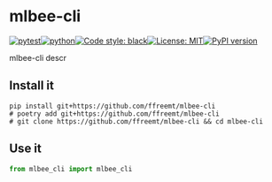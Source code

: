 # mlbee-cli
[![pytest](https://github.com/ffreemt/mlbee-cli/actions/workflows/routine-tests.yml/badge.svg)](https://github.com/ffreemt/mlbee-cli/actions)[![python](https://img.shields.io/static/v1?label=python+&message=3.8%2B&color=blue)](https://www.python.org/downloads/)[![Code style: black](https://img.shields.io/badge/code%20style-black-000000.svg)](https://github.com/psf/black)[![License: MIT](https://img.shields.io/badge/License-MIT-yellow.svg)](https://opensource.org/licenses/MIT)[![PyPI version](https://badge.fury.io/py/mlbee_cli.svg)](https://badge.fury.io/py/mlbee_cli)

mlbee-cli descr

## Install it

```shell
pip install git+https://github.com/ffreemt/mlbee-cli
# poetry add git+https://github.com/ffreemt/mlbee-cli
# git clone https://github.com/ffreemt/mlbee-cli && cd mlbee-cli
```

## Use it
```python
from mlbee_cli import mlbee_cli

```
